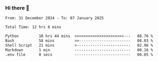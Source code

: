 ### Hi there 👋

<!--
**ututono/ututono** is a ✨ _special_ ✨ repository because its `README.md` (this file) appears on your GitHub profile.

Here are some ideas to get you started:

- 🔭 I’m currently working on ...
- 🌱 I’m currently learning ...
- 👯 I’m looking to collaborate on ...
- 🤔 I’m looking for help with ...
- 💬 Ask me about ...
- 📫 How to reach me: ...
- 😄 Pronouns: ...
- ⚡ Fun fact: ...
-->



<!--START_SECTION:waka-->

```txt
From: 31 December 2024 - To: 07 January 2025

Total Time: 12 hrs 6 mins

Python         10 hrs 44 mins  >>>>>>>>>>>>>>>>>>>>>>---   88.76 %
Bash           58 mins         >>-----------------------   08.03 %
Shell Script   21 mins         >------------------------   02.96 %
Markdown       1 min           -------------------------   00.16 %
.env file      0 secs          -------------------------   00.05 %
```

<!--END_SECTION:waka-->

